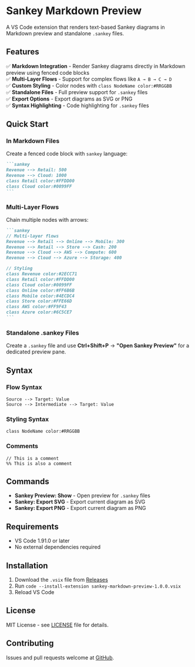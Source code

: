 # Sankey Markdown Preview

A VS Code extension that renders text-based Sankey diagrams in Markdown preview and standalone `.sankey` files.

## Features

✅ **Markdown Integration** - Render Sankey diagrams directly in Markdown preview using fenced code blocks  
✅ **Multi-Layer Flows** - Support for complex flows like `A → B → C → D`  
✅ **Custom Styling** - Color nodes with `class NodeName color:#RRGGBB`  
✅ **Standalone Files** - Full preview support for `.sankey` files  
✅ **Export Options** - Export diagrams as SVG or PNG  
✅ **Syntax Highlighting** - Code highlighting for `.sankey` files  

## Quick Start

### In Markdown Files

Create a fenced code block with `sankey` language:

````markdown
```sankey
Revenue --> Retail: 500
Revenue --> Cloud: 1000
class Retail color:#FFDD00
class Cloud color:#0099FF
```
````

### Multi-Layer Flows

Chain multiple nodes with arrows:

````markdown
```sankey
// Multi-layer flows
Revenue --> Retail --> Online --> Mobile: 300
Revenue --> Retail --> Store --> Cash: 200
Revenue --> Cloud --> AWS --> Compute: 600
Revenue --> Cloud --> Azure --> Storage: 400

// Styling
class Revenue color:#2ECC71
class Retail color:#FFDD00
class Cloud color:#0099FF
class Online color:#FF6B6B
class Mobile color:#4ECDC4
class Store color:#FFE66D
class AWS color:#FF9F43
class Azure color:#6C5CE7
```
````

### Standalone .sankey Files

Create a `.sankey` file and use **Ctrl+Shift+P** → **"Open Sankey Preview"** for a dedicated preview pane.

## Syntax

### Flow Syntax
```
Source --> Target: Value
Source --> Intermediate --> Target: Value
```

### Styling Syntax
```
class NodeName color:#RRGGBB
```

### Comments
```
// This is a comment
%% This is also a comment
```

## Commands

- **Sankey Preview: Show** - Open preview for `.sankey` files
- **Sankey: Export SVG** - Export current diagram as SVG
- **Sankey: Export PNG** - Export current diagram as PNG

## Requirements

- VS Code 1.91.0 or later
- No external dependencies required

## Installation

1. Download the `.vsix` file from [Releases](https://github.com/davidcfmt/vscode-sankey-preview/releases)
2. Run `code --install-extension sankey-markdown-preview-1.0.0.vsix`
3. Reload VS Code

## License

MIT License - see [LICENSE](LICENSE) file for details.

## Contributing

Issues and pull requests welcome at [GitHub](https://github.com/davidcfmt/vscode-sankey-preview).
